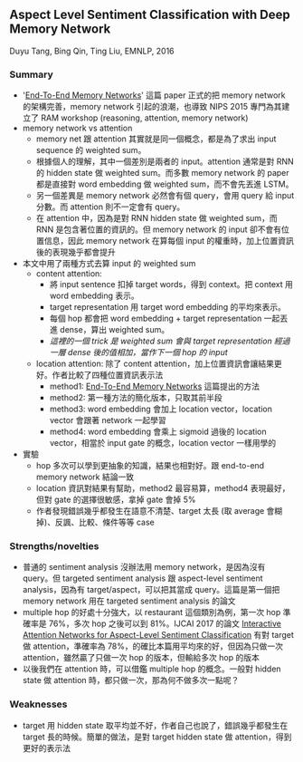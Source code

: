## Aspect Level Sentiment Classification with Deep Memory Network

Duyu Tang, Bing Qin, Ting Liu, EMNLP, 2016

### Summary
- '[End-To-End Memory Networks](https://arxiv.org/abs/1503.08895)' 這篇 paper 正式的把 memory network 的架構完善，memory network 引起的浪潮，也導致 NIPS 2015 專門為其建立了 RAM workshop (reasoning, attention, memory network)
- memory network vs attention
	- memory net 跟 attention 其實就是同一個概念，都是為了求出 input sequence 的 weighted sum。
	- 根據個人的理解，其中一個差別是兩者的 input。attention 通常是對 RNN 的 hidden state 做 weighted sum。而多數 memory network 的 paper 都是直接對 word embedding 做 weighted sum，而不會先丟進 LSTM。
	- 另一個差異是 memory network 必然會有個 query，會用 query 給 input 分數。而 attention 則不一定會有 query。
	- 在 attention 中，因為是對 RNN hidden state 做 weighted sum，而 RNN 是包含著位置的資訊的。但 memory network 的 input 卻不會有位置信息，因此 memory network 在算每個 input 的權重時，加上位置資訊後的表現幾乎都會提升
- 本文中用了兩種方式去算 input 的 weighted sum
    - content attention: 
    	- 將 input sentence 扣掉 target words，得到 context。把 context 用 word embedding 表示。
    	- target representation 用 target word embedding 的平均來表示。
    	- 每個 hop 都會把 word embedding + target representation 一起丟進 dense，算出 weighted sum。
    	- *這裡的一個 trick 是 weighted sum 會與 target representation 經過一層 dense 後的值相加，當作下一個 hop 的 input*
    - location attention: 除了 content attention，加上位置資訊會讓結果更好。作者比較了四種位置資訊表示法
      	- method1: [End-To-End Memory Networks](https://arxiv.org/abs/1503.08895) 這篇提出的方法
      	- method2: 第一種方法的簡化版本，只取其前半段
      	- method3: word embedding 會加上 location vector，location vector 會跟著 network 一起學習
      	- method4: word embedding 會乘上 sigmoid 過後的 location vector，相當於 input gate 的概念，location vector 一樣用學的
- 實驗
    - hop 多次可以學到更抽象的知識，結果也相對好。跟 end-to-end memory network 結論一致
    - location 資訊對結果有幫助，method2 最容易算，method4 表現最好，但對 gate 的選擇很敏感，拿掉 gate 會掉 5%
    - 作者發現錯誤幾乎都發生在語意不清楚、target 太長 (取 average 會糊掉)、反諷、比較、條件等等 case

### Strengths/novelties
- 普通的 sentiment analysis 沒辦法用 memory network，是因為沒有 query。但 targeted sentiment analysis 跟 aspect-level sentiment analysis，因為有 target/aspect，可以把其當成 query。這篇是第一個把 memory network 用在 targeted sentiment analysis 的論文
- multiple hop 的好處十分強大，以 restaurant 這個類別為例，第一次 hop 準確率是 76%，多次 hop 之後可以到 81%。IJCAI 2017 的論文 [Interactive Attention Networks for Aspect-Level Sentiment Classification](https://arxiv.org/abs/1709.00893) 有對 target 做 attention，準確率為 78%，的確比本篇用平均來的好，但因為只做一次 attention，雖然贏了只做一次 hop 的版本，但輸給多次 hop 的版本
- 以後我們在 attention 時，可以借鑑 multiple hop 的概念。一般對 hidden state 做 attention 時，都只做一次，那為何不做多次一點呢？

### Weaknesses
- target 用 hidden state 取平均並不好，作者自己也說了，錯誤幾乎都發生在 target 長的時候。簡單的做法，是對 target hidden state 做 attention，得到更好的表示法
